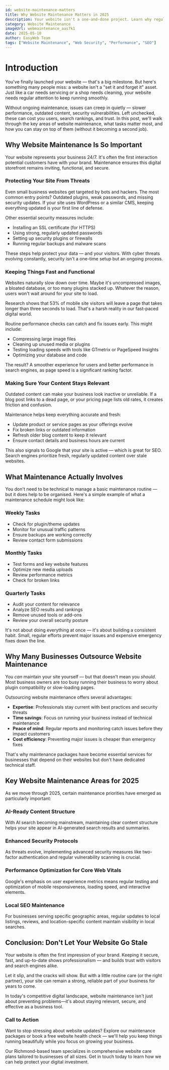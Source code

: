 ```yaml
---
id: website-maintenance-matters
title: Why Website Maintenance Matters in 2025
description: Your website isn't a one-and-done project. Learn why regular website maintenance is essential for security, speed, and keeping your content fresh in 2025.
category: Website Maintenance
imageUrl: webmaintenance_aas7k1
date: 2025-05-10
author: EasyWeb Team
tags: ["Website Maintenance", "Web Security", "Performance", "SEO"]
---
```


# Introduction

You've finally launched your website — that's a big milestone. But here's something many people miss: a website isn't a "set it and forget it" asset. Just like a car needs servicing or a shop needs cleaning, your website needs regular attention to keep running smoothly.

Without ongoing maintenance, issues can creep in quietly — slower performance, outdated content, security vulnerabilities. Left unchecked, these can cost you users, search rankings, and trust. In this post, we'll walk through the key areas of website maintenance, what tasks matter most, and how you can stay on top of them (without it becoming a second job).

## Why Website Maintenance Is So Important

Your website represents your business 24/7. It's often the first interaction potential customers have with your brand. Maintenance ensures this digital storefront remains inviting, functional, and secure.

### Protecting Your Site From Threats

Even small business websites get targeted by bots and hackers. The most common entry points? Outdated plugins, weak passwords, and missing security updates. If your site uses WordPress or a similar CMS, keeping everything updated is your first line of defense.

Other essential security measures include:

* Installing an SSL certificate (for HTTPS)
* Using strong, regularly updated passwords
* Setting up security plugins or firewalls
* Running regular backups and malware scans

These steps help protect your data — and your visitors. With cyber threats evolving constantly, security isn't a one-time setup but an ongoing process.

### Keeping Things Fast and Functional

Websites naturally slow down over time. Maybe it's uncompressed images, a bloated database, or too many plugins stacked up. Whatever the reason, users won't wait around for your site to load.

Research shows that 53% of mobile site visitors will leave a page that takes longer than three seconds to load. That's a harsh reality in our fast-paced digital world.

Routine performance checks can catch and fix issues early. This might include:

* Compressing large image files
* Cleaning up unused media or plugins
* Testing loading speeds with tools like GTmetrix or PageSpeed Insights
* Optimizing your database and code

The result? A smoother experience for users and better performance in search engines, as page speed is a significant ranking factor.

### Making Sure Your Content Stays Relevant

Outdated content can make your business look inactive or unreliable. If a blog post links to a dead page, or your pricing page lists old rates, it creates friction and confusion.

Maintenance helps keep everything accurate and fresh:

* Update product or service pages as your offerings evolve
* Fix broken links or outdated information
* Refresh older blog content to keep it relevant
* Ensure contact details and business hours are current

This also signals to Google that your site is active — which is great for SEO. Search engines prioritize fresh, regularly updated content over stale websites.

## What Maintenance Actually Involves

You don't need to be technical to manage a basic maintenance routine — but it does help to be organised. Here's a simple example of what a maintenance schedule might look like:

### Weekly Tasks
* Check for plugin/theme updates
* Monitor for unusual traffic patterns
* Ensure backups are working correctly
* Review contact form submissions

### Monthly Tasks
* Test forms and key website features
* Optimize new media uploads
* Review performance metrics
* Check for broken links

### Quarterly Tasks
* Audit your content for relevance
* Analyze SEO results and rankings
* Remove unused tools or add-ons
* Review your overall security posture

It's not about doing everything at once — it's about building a consistent habit. Small, regular efforts prevent major issues and expensive emergency fixes down the line.

## Why Many Businesses Outsource Website Maintenance

You *can* maintain your site yourself — but that doesn't mean you *should*. Most business owners are too busy running their business to worry about plugin compatibility or slow-loading pages.

Outsourcing website maintenance offers several advantages:

* **Expertise**: Professionals stay current with best practices and security threats
* **Time savings**: Focus on running your business instead of technical maintenance
* **Peace of mind**: Regular reports and monitoring catch issues before they impact customers
* **Cost efficiency**: Preventing major issues is cheaper than emergency fixes

That's why maintenance packages have become essential services for businesses that depend on their websites but don't have dedicated technical staff.

## Key Website Maintenance Areas for 2025

As we move through 2025, certain maintenance priorities have emerged as particularly important:

### AI-Ready Content Structure
With AI search becoming mainstream, maintaining clear content structure helps your site appear in AI-generated search results and summaries.

### Enhanced Security Protocols
As threats evolve, implementing advanced security measures like two-factor authentication and regular vulnerability scanning is crucial.

### Performance Optimization for Core Web Vitals
Google's emphasis on user experience metrics means regular testing and optimization of mobile responsiveness, loading speed, and interactive elements.

### Local SEO Maintenance
For businesses serving specific geographic areas, regular updates to local listings, reviews, and location-specific content maintain visibility in local searches.

## Conclusion: Don't Let Your Website Go Stale

Your website is often the first impression of your brand. Keeping it secure, fast, and up-to-date shows professionalism — and builds trust with visitors and search engines alike.

Let it slip, and the cracks will show. But with a little routine care (or the right partner), your site can remain a strong, reliable part of your business for years to come.

In today's competitive digital landscape, website maintenance isn't just about preventing problems—it's about staying relevant, secure, and effective as a business tool.

### Call to Action

Want to stop stressing about website updates? Explore our maintenance packages or book a free website health check — we'll help you keep things running beautifully while you focus on growing your business.

Our Richmond-based team specializes in comprehensive website care plans tailored to businesses of all sizes. Get in touch today to learn how we can help protect your digital investment.
